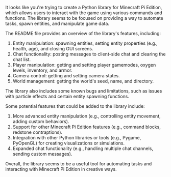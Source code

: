 It looks like you're trying to create a Python library for Minecraft Pi Edition, which allows users to interact with the game using various commands and functions. The library seems to be focused on providing a way to automate tasks, spawn entities, and manipulate game data.

The README file provides an overview of the library's features, including:

1. Entity manipulation: spawning entities, setting entity properties (e.g., health, age), and closing GUI screens.
2. Chat functionality: posting messages to client-side chat and clearing the chat list.
3. Player manipulation: getting and setting player gamemodes, oxygen levels, inventory, and armor.
4. Camera control: getting and setting camera states.
5. World management: getting the world's seed, name, and directory.

The library also includes some known bugs and limitations, such as issues with particle effects and certain entity spawning functions.

Some potential features that could be added to the library include:

1. More advanced entity manipulation (e.g., controlling entity movement, adding custom behaviors).
2. Support for other Minecraft Pi Edition features (e.g., command blocks, redstone contraptions).
3. Integration with other Python libraries or tools (e.g., Pygame, PyOpenGL) for creating visualizations or simulations.
4. Expanded chat functionality (e.g., handling multiple chat channels, sending custom messages).

Overall, the library seems to be a useful tool for automating tasks and interacting with Minecraft Pi Edition in creative ways.